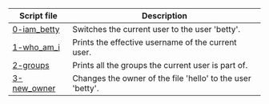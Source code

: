 |Script file|Description|
|-|-|
|[0-iam_betty](0-iam_betty)|Switches the current user to the user 'betty'.|
|[1-who_am_i](1-who_am_i)|Prints the effective username of the current user.|
|[2-groups](2-groups)|Prints all the groups the current user is part of.|
|[3-new_owner](3-new_owner)|Changes the owner of the file 'hello' to the user 'betty'.|
